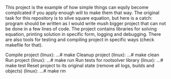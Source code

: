 This project is the example of how simple things can eqsily become compilcated if you apply enough will to make them that way.
The original task for this repository is to silve square equation, but here is a catch: program should be written as I would write mush bigger project that can not be done in a few lines of code.
The project contains libraries for solving equation, printing solution in specific form, logging and debugging.
There are also tools for testing and compiling project in specific ways (check makefile for that).

Compile project (linux):
...# make
Cleanup project (linux):
...# make clean
Run project (linux):
...# make run
Run tests for rootsolver library (linux):
...# make test
Reset project to its original state (remove all logs, builds and objects) (linux):
...# make rm